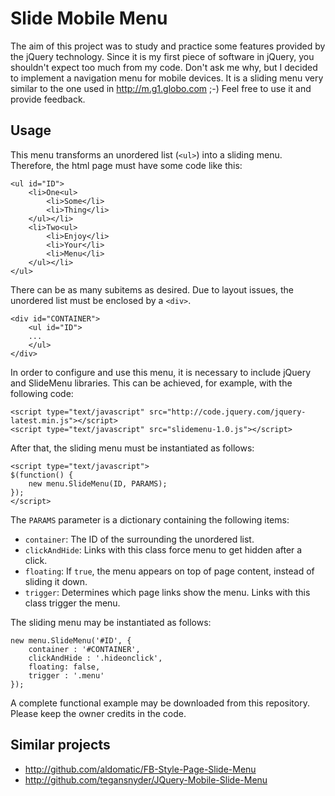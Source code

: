 Slide Mobile Menu
=================

The aim of this project was to study and practice some features provided by the jQuery technology. Since it is my first piece of software in jQuery, you shouldn't expect too much from my code. Don't ask me why, but I decided to implement a navigation menu for mobile devices. It is a sliding menu very similar to the one used in http://m.g1.globo.com ;-) Feel free to use it and provide feedback.

Usage
-----

This menu transforms an unordered list (`<ul>`) into a sliding menu. Therefore, the html page must have some code like this:

```
<ul id="ID">
	<li>One<ul>
		<li>Some</li>
		<li>Thing</li>
	</ul></li>
	<li>Two<ul>
		<li>Enjoy</li>
		<li>Your</li>
		<li>Menu</li>
	</ul></li>
</ul>
```

There can be as many subitems as desired. Due to layout issues, the unordered list must be enclosed by a `<div>`.

```
<div id="CONTAINER">
	<ul id="ID">
	...
	</ul>
</div>
```

In order to configure and use this menu, it is necessary to include jQuery and SlideMenu libraries. This can be achieved, for example, with the following code:

```
<script type="text/javascript" src="http://code.jquery.com/jquery-latest.min.js"></script>
<script type="text/javascript" src="slidemenu-1.0.js"></script>
```

After that, the sliding menu must be instantiated as follows:

```
<script type="text/javascript">
$(function() {
	new menu.SlideMenu(ID, PARAMS);
});
</script>
```

The `PARAMS` parameter is a dictionary containing the following items:

- `container`: The ID of the surrounding the unordered list.
- `clickAndHide`: Links with this class force menu to get hidden after a click.
- `floating`: If `true`, the menu appears on top of page content, instead of sliding it down.
- `trigger`: Determines which page links show the menu. Links with this class trigger the menu.

The sliding menu may be instantiated as follows:

```
new menu.SlideMenu('#ID', {
	container : '#CONTAINER',
	clickAndHide : '.hideonclick',
	floating: false,
	trigger : '.menu'
});
```

A complete functional example may be downloaded from this repository. Please keep the owner credits in the code.

Similar projects
----------------

- http://github.com/aldomatic/FB-Style-Page-Slide-Menu
- http://github.com/tegansnyder/JQuery-Mobile-Slide-Menu